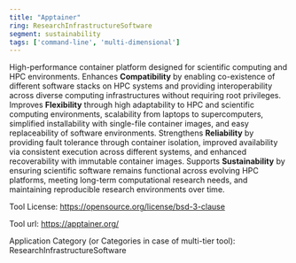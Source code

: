```yaml
---
title: "Apptainer"
ring: ResearchInfrastructureSoftware
segment: sustainability
tags: ['command-line', 'multi-dimensional']
---
```

High-performance container platform designed for scientific computing and HPC environments. Enhances **Compatibility** by enabling co-existence of different software stacks on HPC systems and providing interoperability across diverse computing infrastructures without requiring root privileges. Improves **Flexibility** through high adaptability to HPC and scientific computing environments, scalability from laptops to supercomputers, simplified installability with single-file container images, and easy replaceability of software environments. Strengthens **Reliability** by providing fault tolerance through container isolation, improved availability via consistent execution across different systems, and enhanced recoverability with immutable container images. Supports **Sustainability** by ensuring scientific software remains functional across evolving HPC platforms, meeting long-term computational research needs, and maintaining reproducible research environments over time.

Tool License: https://opensource.org/license/bsd-3-clause

Tool url: https://apptainer.org/

Application Category (or Categories in case of multi-tier tool): ResearchInfrastructureSoftware
